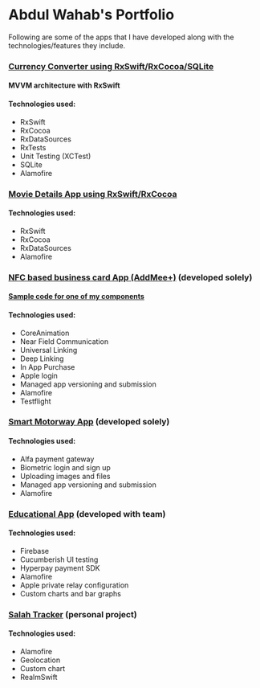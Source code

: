 # Abdul Wahab's Portfolio
Following are some of the apps that I have developed along with the technologies/features they include.

### [Currency Converter using RxSwift/RxCocoa/SQLite](https://github.com/wahab202/CurrencyConverter)
#### MVVM architecture with RxSwift
#### Technologies used:
* RxSwift
* RxCocoa
* RxDataSources
* RxTests
* Unit Testing (XCTest)
* SQLite
* Alamofire

### [Movie Details App using RxSwift/RxCocoa](https://github.com/wahab202/Movie-App-in-RxSwift)
#### Technologies used:
* RxSwift
* RxCocoa
* RxDataSources
* Alamofire

### [NFC based business card App (AddMee+)](https://github.com/wahab202/portfolio/blob/main/GIFs/AddMee.md) (developed solely)
#### [Sample code for one of my components](https://github.com/wahab202/portfolio/tree/main/GIFs/CalendarRangeSelection)
#### Technologies used:
* CoreAnimation
* Near Field Communication
* Universal Linking
* Deep Linking
* In App Purchase
* Apple login
* Managed app versioning and submission
* Alamofire
* Testflight

### [Smart Motorway App](https://github.com/wahab202/portfolio/blob/main/GIFs/SmartMotorway.md) (developed solely)
#### Technologies used:
* Alfa payment gateway
* Biometric login and sign up
* Uploading images and files
* Managed app versioning and submission
* Alamofire

### [Educational App](https://github.com/wahab202/portfolio/blob/main/GIFs/EducationalApp.md) (developed with team)
#### Technologies used:
* Firebase
* Cucumberish UI testing
* Hyperpay payment SDK
* Alamofire
* Apple private relay configuration
* Custom charts and bar graphs

### [Salah Tracker](https://github.com/wahab202/portfolio/blob/main/GIFs/SalahTracker.md) (personal project)
#### Technologies used:
* Alamofire
* Geolocation
* Custom chart
* RealmSwift
